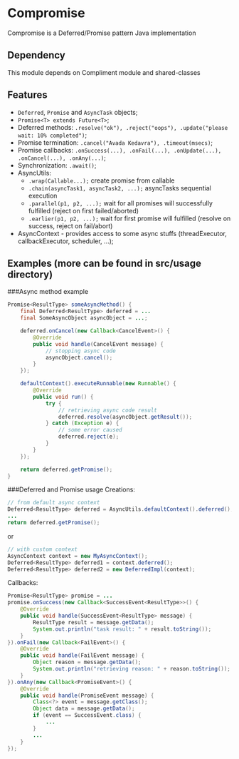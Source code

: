 Compromise
==========

Compromise is a Deferred/Promise pattern Java implementation

Dependency
----------
This module depends on Compliment module and shared-classes

Features
--------
* ```Deferred```, ```Promise``` and ```AsyncTask``` objects;
* ```Promise<T> extends Future<T>```;
* Deferred methods: ```.resolve("ok"), .reject("oops"), .update("please wait: 10% completed")```;
* Promise termination: ```.cancel("Avada Kedavra"), .timeout(msecs)```;
* Promise callbacks: ```.onSuccess(...), .onFail(...), .onUpdate(...), .onCancel(...), .onAny(...)```;
* Synchronization: ```.await()```;
* AsyncUtils:
  - ```.wrap(Callable...);``` create promise from callable
  - ```.chain(asyncTask1, asyncTask2, ...);``` asyncTasks sequential execution
  - ```.parallel(p1, p2, ...);``` wait for all promises will successfully fulfilled (reject on first failed/aborted)
  - ```.earlier(p1, p2, ...);``` wait for first promise will fulfilled (resolve on success, reject on fail/abort)
* AsyncContext - provides access to some async stuffs (threadExecutor, callbackExecutor, scheduler, ...);

Examples (more can be found in src/usage directory)
--------
###Async method example
```Java
Promise<ResultType> someAsyncMethod() {
    final Deferred<ResultType> deferred = ...
    final SomeAsyncObject asyncObject = ...;

    deferred.onCancel(new Callback<CancelEvent>() {
        @Override
        public void handle(CancelEvent message) {
            // stopping async code
            asyncObject.cancel();
        }
    });

    defaultContext().executeRunnable(new Runnable() {
        @Override
        public void run() {
            try {
                // retrieving async code result
                deferred.resolve(asyncObject.getResult());
            } catch (Exception e) {
                // some error caused
                deferred.reject(e);
            }
        }
    });

    return deferred.getPromise();
}
```
###Deferred and Promise usage
Creations:
```Java
// from default async context
Deferred<ResultType> deferred = AsyncUtils.defaultContext().deferred();
...
return deferred.getPromise();
```
or
```Java
// with custom context
AsyncContext context = new MyAsyncContext();
Deferred<ResultType> deferred1 = context.deferred();
Deferred<ResultType> deferred2 = new DeferredImpl(context);
```
Callbacks:
```Java
Promise<ResultType> promise = ...
promise.onSuccess(new Callback<SuccessEvent<ResultType>>() {
    @Override
    public void handle(SuccessEvent<ResultType> message) {
        ResultType result = message.getData();
        System.out.println("task result: " + result.toString());
    }
}).onFail(new Callback<FailEvent>() {
    @Override
    public void handle(FailEvent message) {
        Object reason = message.getData();
        System.out.println("retrieving reason: " + reason.toString());
    }
}).onAny(new Callback<PromiseEvent>() {
    @Override
    public void handle(PromiseEvent message) {
        Class<?> event = message.getClass();
        Object data = message.getData();
        if (event == SuccessEvent.class) {
            ...
        }
        ...
    }
});
```
